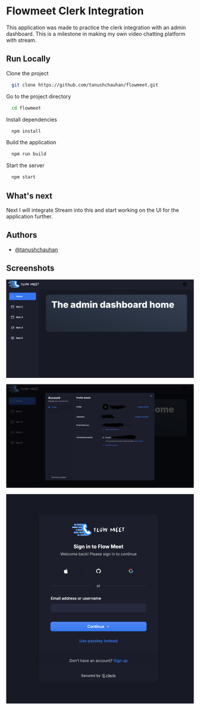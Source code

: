 # Flowmeet Clerk Integration

This application was made to practice the clerk integration with an admin dashboard. This is a milestone in making my own video chatting platform with stream.

## Run Locally

Clone the project

```bash
  git clone https://github.com/tanushchauhan/flowmeet.git
```

Go to the project directory

```bash
  cd flowmeet
```

Install dependencies

```bash
  npm install
```

Build the application

```bash
  npm run build
```

Start the server

```bash
  npm start
```

## What's next

Next I will integrate Stream into this and start working on the UI for the application further.

## Authors

- [@tanushchauhan](https://www.github.com/octokatherine)

## Screenshots

![App Screenshot](https://raw.githubusercontent.com/tanushchauhan/flowmeet/main/screenshots/1.png)

![App Screenshot](https://raw.githubusercontent.com/tanushchauhan/flowmeet/main/screenshots/2.png)

![App Screenshot](https://raw.githubusercontent.com/tanushchauhan/flowmeet/main/screenshots/3.png)
